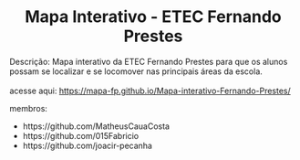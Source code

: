 <center><h1>Mapa Interativo - ETEC Fernando Prestes</h1></center>

Descrição: Mapa interativo da ETEC Fernando Prestes para que os alunos possam se localizar e se locomover nas principais áreas da escola.<br><br>
acesse aqui: https://mapa-fp.github.io/Mapa-interativo-Fernando-Prestes/ 

membros:
<ul>
    <li>https://github.com/MatheusCauaCosta</li>
    <li>https://github.com/015Fabricio</li>
    <li>https://github.com/joacir-pecanha</li>
</ul>

